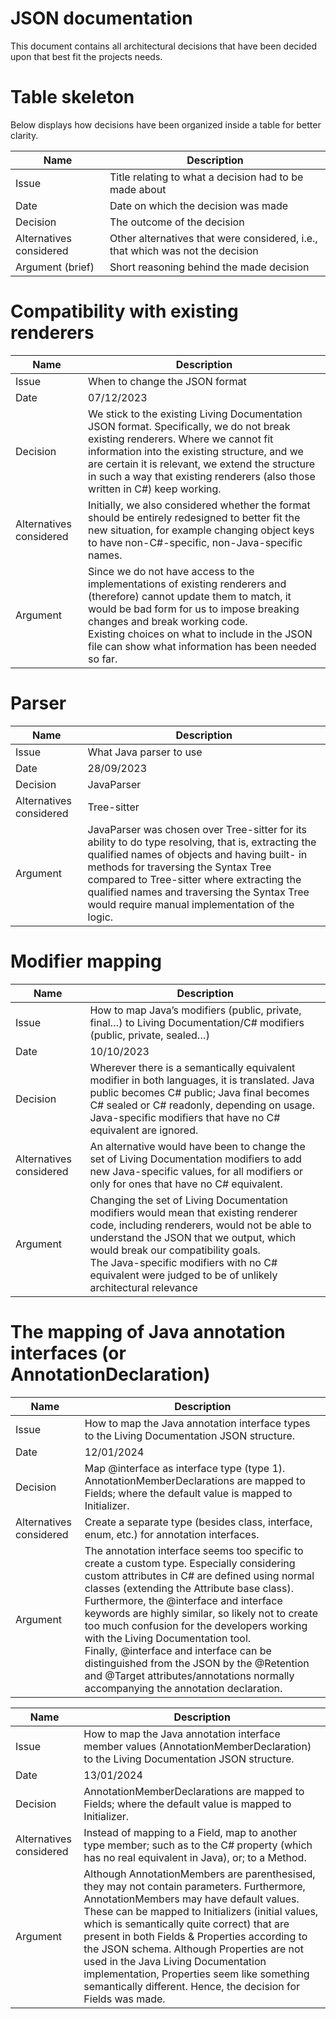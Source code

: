# JSON documentation

This document contains all architectural decisions that have been decided upon that best fit the projects needs. 

# Table skeleton

Below displays how decisions have been organized inside a table for better clarity.

| Name                    | Description                                                                    |
|-------------------------|--------------------------------------------------------------------------------|
| Issue                   | Title relating to what a decision had to be made about                         |
| Date                    | Date on which the decision was made                                            |
| Decision                | The outcome of the decision                                                    |
| Alternatives considered | Other alternatives that were considered, i.e., that which was not the decision |
| Argument (brief)        | Short reasoning behind the made decision                                       |

# Compatibility with existing renderers

| Name                    | Description                                                                                                                                                                                                                                                                                                         |
|-------------------------|---------------------------------------------------------------------------------------------------------------------------------------------------------------------------------------------------------------------------------------------------------------------------------------------------------------------|
| Issue                   | When to change the JSON format                                                                                                                                                                                                                                                                                      |
| Date                    | 07/12/2023                                                                                                                                                                                                                                                                                                          |
| Decision                | We stick to the existing Living Documentation JSON format. Specifically, we do not break existing renderers. Where we cannot fit information into the existing structure, and we are certain it is relevant, we extend the structure in such a way that existing renderers (also those written in C#) keep working. |
| Alternatives considered | Initially, we also considered whether the format should be entirely redesigned to better fit the new situation, for example changing object keys to have non-C#-specific, non-Java-specific names.                                                                                                                  |
| Argument                | Since we do not have access to the implementations of existing renderers and (therefore) cannot update them to match, it would be bad form for us to impose breaking changes and break working code.<br /> Existing choices on what to include in the JSON file can show what information has been needed so far.   |


# Parser

| Name                    | Description                                                                                                                                                                                                                                                                                                                                |
|-------------------------|--------------------------------------------------------------------------------------------------------------------------------------------------------------------------------------------------------------------------------------------------------------------------------------------------------------------------------------------|
| Issue                   | What Java parser to use                                                                                                                                                                                                                                                                                                                    |
| Date                    | 28/09/2023                                                                                                                                                                                                                                                                                                                                 |
| Decision                | JavaParser                                                                                                                                                                                                                                                                                                                                 |
| Alternatives considered | Tree-sitter                                                                                                                                                                                                                                                                                                                                |
| Argument                | JavaParser was chosen over Tree-sitter for its ability to do type resolving, that is, extracting the qualified names of objects and having built- in methods for traversing the Syntax Tree compared to Tree-sitter where extracting  the qualified names and traversing the Syntax Tree would require manual implementation of the logic. |

# Modifier mapping

| Name                    | Description                                                                                                                                                                                                                                                                                                                       |
|-------------------------|-----------------------------------------------------------------------------------------------------------------------------------------------------------------------------------------------------------------------------------------------------------------------------------------------------------------------------------|
| Issue                   | How to map Java’s modifiers (public, private, final…) to Living Documentation/C# modifiers (public, private, sealed…)                                                                                                                                                                                                             |
| Date                    | 10/10/2023                                                                                                                                                                                                                                                                                                                        |
| Decision                | Wherever there is a semantically equivalent modifier in both languages, it is translated. Java public becomes C# public; Java final becomes C# sealed or C# readonly, depending on usage.<br /> Java-specific modifiers that have no C# equivalent are ignored.                                                                   |
| Alternatives considered | An alternative would have been to change the set of Living Documentation modifiers to add new Java-specific values, for all modifiers or only for ones that have no C# equivalent.                                                                                                                                                |
| Argument                | Changing the set of Living Documentation modifiers would mean that existing renderer code, including renderers, would not be able to understand the JSON that we output, which would break our compatibility goals.<br /> The Java-specific modifiers with no C# equivalent were judged to be of unlikely architectural relevance |

# The mapping of Java annotation interfaces (or AnnotationDeclaration)

| Name                    | Description                                                                                                                                                                                                                                                                                                                                                                                                                                                                                                                                                   |
|-------------------------|---------------------------------------------------------------------------------------------------------------------------------------------------------------------------------------------------------------------------------------------------------------------------------------------------------------------------------------------------------------------------------------------------------------------------------------------------------------------------------------------------------------------------------------------------------------|
| Issue                   | How to map the Java annotation interface types to the Living Documentation JSON structure.                                                                                                                                                                                                                                                                                                                                                                                                                                                                    |
| Date                    | 12/01/2024                                                                                                                                                                                                                                                                                                                                                                                                                                                                                                                                                    |
| Decision                | Map @interface as interface type (type 1). AnnotationMemberDeclarations are mapped to Fields; where the default value is mapped to Initializer.                                                                                                                                                                                                                                                                                                                                                                                                               |
| Alternatives considered | Create a separate type (besides class, interface, enum, etc.) for annotation interfaces.                                                                                                                                                                                                                                                                                                                                                                                                                                                                      |
| Argument                | The annotation interface seems too specific to create a custom type. Especially considering custom attributes in C# are defined using normal classes (extending the Attribute base class). Furthermore, the @interface and interface keywords are highly similar, so likely not to create too much confusion for the developers working with the Living Documentation tool. <br/> Finally, @interface and interface can be distinguished from the JSON by the @Retention and @Target attributes/annotations normally accompanying the annotation declaration. |


| Name                    | Description                                                                                                                                                                                                                                                                                                                                                                                                                                                                                   |
|-------------------------|-----------------------------------------------------------------------------------------------------------------------------------------------------------------------------------------------------------------------------------------------------------------------------------------------------------------------------------------------------------------------------------------------------------------------------------------------------------------------------------------------|
| Issue                   | How to map the Java annotation interface member values (AnnotationMemberDeclaration) to the Living Documentation JSON structure.                                                                                                                                                                                                                                                                                                                                                              |
| Date                    | 13/01/2024                                                                                                                                                                                                                                                                                                                                                                                                                                                                                    |
| Decision                | AnnotationMemberDeclarations are mapped to Fields; where the default value is mapped to Initializer.                                                                                                                                                                                                                                                                                                                                                                                          |
| Alternatives considered | Instead of mapping to a Field, map to another type member; such as to the C# property (which has no real equivalent in Java), or; to a Method.                                                                                                                                                                                                                                                                                                                                                |
| Argument                | Although AnnotationMembers are parenthesised, they may not contain parameters. Furthermore, AnnotationMembers may have default values. These can be mapped to Initializers (initial values, which is semantically quite correct) that are present in both Fields & Properties according to the JSON schema. Although Properties are not used in the Java Living Documentation implementation, Properties seem like something semantically different. Hence, the decision for Fields was made. |
